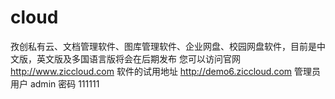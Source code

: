 # cloud
孜创私有云、文档管理软件、图库管理软件、企业网盘、校园网盘软件，目前是中文版，英文版及多国语言版将会在后期发布
您可以访问官网 http://www.ziccloud.com 
软件的试用地址 http://demo6.ziccloud.com  管理员用户 admin  密码 111111
